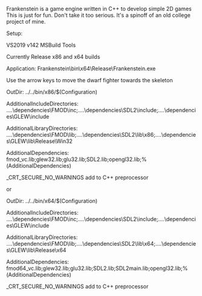 Frankenstein is a game engine written in C++ to develop simple 2D games
This is just for fun. 
Don't take it too serious. 
It's a spinoff of an old college project of mine.

Setup:

VS2019 v142 MSBuild Tools

Currently Release x86 and x64 builds

Application:
Frankenstein\bin\x64\Release\Frankenstein.exe

Use the arrow keys to move the dwarf fighter towards the skeleton

OutDir:
../../bin/x86/$(Configuration)

AdditionalIncludeDirectories:
..\..\dependencies\FMOD\inc;..\..\dependencies\SDL2\include;..\..\dependencies\GLEW\include

AdditionalLibraryDirectories:
..\..\dependencies\FMOD\lib;..\..\dependencies\SDL2\lib\x86;..\..\dependencies\GLEW\lib\Release\Win32

AdditionalDependencies:
fmod_vc.lib;glew32.lib;glu32.lib;SDL2.lib;opengl32.lib;%(AdditionalDependencies)

_CRT_SECURE_NO_WARNINGS add to C++ preprocessor

or

OutDir:
../../bin/x64/$(Configuration)

AdditionalIncludeDirectories:
..\..\dependencies\FMOD\inc;..\..\dependencies\SDL2\include;..\..\dependencies\GLEW\include

AdditionalLibraryDirectories:
..\..\dependencies\FMOD\lib;..\..\dependencies\SDL2\lib\x64;..\..\dependencies\GLEW\lib\Release\x64

AdditionalDependencies:
fmod64_vc.lib;glew32.lib;glu32.lib;SDL2.lib;SDL2main.lib;opengl32.lib;%(AdditionalDependencies)

_CRT_SECURE_NO_WARNINGS add to C++ preprocessor